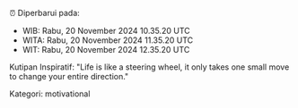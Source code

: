 ⏰ Diperbarui pada:
- WIB: Rabu, 20 November 2024 10.35.20 UTC
- WITA: Rabu, 20 November 2024 11.35.20 UTC
- WIT: Rabu, 20 November 2024 12.35.20 UTC

Kutipan Inspiratif:
"Life is like a steering wheel, it only takes one small move to change your entire direction."


Kategori: motivational

